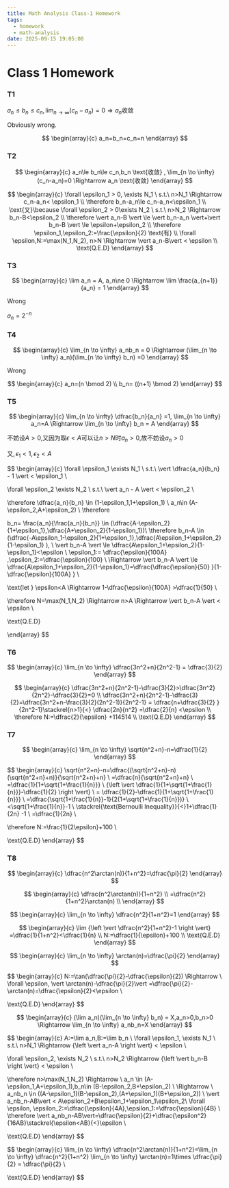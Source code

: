 ```yaml
---
title: Math Analysis Class-1 Homework
tags:
  - homework
  - math-analysis
date: 2025-09-15 19:05:08
---
```



# Class 1 Homework

### T1

<div class='cbox'>

$a_n\le b_n\le c_n, \lim_{n \to \infty} (c_n-a_n)=0  \Rightarrow a_n \text{收敛}$ 

</div>

<div class='pbox'>

Obviously wrong.

$$
\begin{array}{c}
a_n=b_n=c_n=n
\end{array}
$$

</div>


### T2

<div class='cbox'>

$$
\begin{array}{c}
a_n\le b_n\le c_n,b_n \text{收敛}  , \lim_{n \to \infty} (c_n-a_n)=0  \Rightarrow a_n \text{收敛} 
\end{array}
$$

</div>

<div class='pbox'>

$$
\begin{array}{c}
\forall \epsilon_1 > 0, \exists N_1 \ s.t.\ 
n>N_1  \Rightarrow c_n-a_n< \epsilon_1 \\
\therefore b_n-a_n\le c_n-a_n<\epsilon_1 \\
\text{又}\because \forall \epsilon_2 > 0\exists N_2 \ s.t.\ 
n>N_2  \Rightarrow b_n-B<\epsilon_2 \\
\therefore \vert a_n-B \vert \le \vert b_n-a_n \vert+\vert b_n-B \vert \le \epsilon+\epsilon_2 \\
\therefore \epsilon_1,\epsilon_2:=\frac{\epsilon}{2} 
\text{有} \\
\forall \epsilon,N:=\max(N_1,N_2), n>N  \Rightarrow  \vert a_n-B\vert < \epsilon \\
\text{Q.E.D}
\end{array}
$$

</div>

### T3

<div class='cbox'>

$$
\begin{array}{c}
\lim a_n = A, a_n\ne 0 \Rightarrow \lim \frac{a_{n+1}}{a_n} = 1 
\end{array}
$$

</div>

<div class='pbox'>

Wrong

$a_n=2^{-n}$

</div>

### T4

<div class='cbox'>

$$
\begin{array}{c}
\lim_{n \to \infty} a_nb_n = 0 \Rightarrow (\lim_{n \to \infty} a_n)(\lim_{n \to \infty} b_n) =0
\end{array}
$$

</div>

<div class='pbox'>

Wrong

$$
\begin{array}{c}
a_n=(n \bmod 2) \\
b_n= ((n+1) \bmod 2)
\end{array}
$$

</div>

### T5

<div class='cbox'>

$$
\begin{array}{c}
\lim_{n \to \infty} \dfrac{b_n}{a_n} =1, \lim_{n \to \infty} a_n=A  \Rightarrow \lim_{n \to \infty} b_n = A
\end{array}
$$

</div>

<div class='pbox'>

不妨设$A>0$,又因为取$\epsilon<A$可以让$n>N$时$a_n>0$,故不妨设$a_n>0$

又$,\epsilon_1<1,\epsilon_2<A$

$$
\begin{array}{c}
\forall \epsilon_1 \exists N_1 \ s.t.\ 
\vert \dfrac{a_n}{b_n} - 1 \vert < \epsilon_1 \\

\forall \epsilon_2 \exists N_2 \ s.t.\ 
\vert a_n - A \vert < \epsilon_2 
 \\

\therefore \dfrac{a_n}{b_n} \in (1-\epsilon_1,1+\epsilon_1) \\
a_n\in (A-\epsilon_2,A+\epsilon_2) \\
\therefore

b_n= \frac{a_n}{\frac{a_n}{b_n}} \in (\dfrac{A-\epsilon_2}{1+\epsilon_1},\dfrac{A+\epsilon_2}{1-\epsilon_1})\\
\therefore  b_n-A \in (\dfrac{-A\epsilon_1-\epsilon_2}{1+\epsilon_1},\dfrac{A\epsilon_1+\epsilon_2}{1-\epsilon_1} ), \\
\vert b_n-A \vert \le \dfrac{A\epsilon_1+\epsilon_2}{1-\epsilon_1}<\epsilon \\
\epsilon_1:= \dfrac{\epsilon}{100A} ,\epsilon_2:=\dfrac{\epsilon}{100} \\
\Rightarrow \vert b_n-A \vert \le \dfrac{A\epsilon_1+\epsilon_2}{1-\epsilon_1}=\dfrac{\dfrac{\epsilon}{50} }{1-\dfrac{\epsilon}{100A} }  \\

\text{let } \epsilon<A  \Rightarrow 1-\dfrac{\epsilon}{100A} >\dfrac{1}{50}  \\

\therefore N=\max(N_1,N_2) \Rightarrow n>A \Rightarrow \vert b_n-A \vert < \epsilon \\

\text{Q.E.D}

\end{array}
$$


</div>

### T6

<div class='cbox'>

$$
\begin{array}{c}
\lim_{n \to \infty} \dfrac{3n^2+n}{2n^2-1} = \dfrac{3}{2} 
\end{array}
$$

</div>

<div class='pbox'>

$$
\begin{array}{c}
\dfrac{3n^2+n}{2n^2-1}-\dfrac{3}{2}>\dfrac{3n^2}{2n^2}-\dfrac{3}{2}=0  \\
\dfrac{3n^2+n}{2n^2-1}-\dfrac{3}{2}=\dfrac{3n^2+n-\frac{3}{2}(2n^2-1)}{2n^2-1} = \dfrac{n+\dfrac{3}{2} }{2n^2-1}\stackrel{n>1}{<} \dfrac{2n}{n^2} =\dfrac{2}{n} <\epsilon \\
\therefore
N:=\dfrac{2}{\epsilon} +114514 \\
\text{Q.E.D}
\end{array}
$$

</div>


### T7

<div class='cbox'>

$$
\begin{array}{c}
\lim_{n \to \infty} \sqrt{n^2+n}-n=\dfrac{1}{2}
\end{array}
$$

</div>



<div class='pbox'>

$$
\begin{array}{c}
\sqrt{n^2+n}-n=\dfrac{(\sqrt{n^2+n}-n)(\sqrt{n^2+n}+n)}{\sqrt{n^2+n}+n} \\
=\dfrac{n}{\sqrt{n^2+n}+n} \\
=\dfrac{1}{1+\sqrt{1+\frac{1}{n}}} \\
{\left \vert \dfrac{1}{1+\sqrt{1+\frac{1}{n}}}-\dfrac{1}{2}  \right \vert}  \\
= \dfrac{1}{2}-\dfrac{1}{1+\sqrt{1+\frac{1}{n}}} \\
=\dfrac{\sqrt{1+\frac{1}{n}}-1}{2(1+\sqrt{1+\frac{1}{n}})} \\
<\sqrt{1+\frac{1}{n}}-1 \\
\stackrel{\text{Bernoulli Inequality}}{<}1+\dfrac{1}{2n} -1 \\
=\dfrac{1}{2n} \\

\therefore N:=\frac{1}{2\epsilon}+100 \\

\text{Q.E.D}
\end{array}
$$

</div>

### T8

<div class='cbox'>

$$
\begin{array}{c}
\dfrac{n^2\arctan(n)}{1+n^2}=\dfrac{\pi}{2}
\end{array}
$$

</div>

<div class='pbox'>

$$
\begin{array}{c}
\dfrac{n^2\arctan(n)}{1+n^2} \\
=\dfrac{n^2}{1+n^2}\arctan(n) \\
\end{array}
$$

<div class='cbox'>

$$
\begin{array}{c}
\lim_{n \to \infty} \dfrac{n^2}{1+n^2}=1
\end{array}
$$

</div>

<div class='pbox'>

$$
\begin{array}{c}
\lim {\left \vert \dfrac{n^2}{1+n^2}-1 \right \vert} =\dfrac{1}{1+n^2}<\dfrac{1}{n} \\
N:=\dfrac{1}{\epsilon}+100 \\
\text{Q.E.D}
\end{array}
$$

</div>

<div class='cbox'>

$$
\begin{array}{c}
\lim_{n \to \infty} \arctan(n)=\dfrac{\pi}{2} 
\end{array}
$$

</div>

<div class='pbox'>

$$
\begin{array}{c}
N:=\tan(\dfrac{\pi}{2}-\dfrac{\epsilon}{2})
 \Rightarrow  \\
\forall \epsilon, \vert \arctan(n)-\dfrac{\pi}{2}\vert =\dfrac{\pi}{2}-\arctan(n)=\dfrac{\epsilon}{2}<\epsilon \\

\text{Q.E.D}
\end{array}
$$

</div>

<div class='cbox'>

$$
\begin{array}{c}
(\lim a_n)(\lim_{n \to \infty} b_n) = X,a_n>0,b_n>0  \Rightarrow  \lim_{n \to \infty} a_nb_n=X
\end{array}
$$

</div>

<div class='pbox'>

$$
\begin{array}{c}
A:=\lim a_n,B:=\lim b_n \\
\forall \epsilon_1, \exists N_1 \ s.t.\ 
n>N_1  \Rightarrow  {\left \vert a_n-A \right \vert} < \epsilon \\

\forall \epsilon_2, \exists N_2 \ s.t.\ 
n>N_2  \Rightarrow  {\left \vert b_n-B \right \vert} < \epsilon \\

\therefore n>\max(N_1,N_2)  \Rightarrow \\
  a_n \in (A-\epsilon_1,A+\epsilon_1),b_n\in (B-\epsilon_2,B+\epsilon_2) \\
\Rightarrow  \\
a_nb_n \in ((A-\epsilon_1)(B-\epsilon_2),(A+\epsilon_1)(B+\epsilon_2)) \\
\vert a_nb_n-AB\vert < A\epsilon_2+B\epsilon_1+\epsilon_1\epsilon_2\\
\forall \epsilon, \epsilon_2:=\dfrac{\epsilon}{4A},\epsilon_1:=\dfrac{\epsilon}{4B} \\
\therefore \vert a_nb_n-AB\vert=\dfrac{\epsilon}{2}+\dfrac{\epsilon^2}{16AB}\stackrel{\epsilon<AB}{<}\epsilon \\

\text{Q.E.D}
\end{array}
$$

</div>

$$
\begin{array}{c}
\lim_{n \to \infty} \dfrac{n^2\arctan(n)}{1+n^2}=\lim_{n \to \infty} \dfrac{n^2}{1+n^2} \lim_{n \to \infty} \arctan(n)=1\times \dfrac{\pi}{2} = \dfrac{\pi}{2} \\

\text{Q.E.D}
\end{array}
$$



</div>